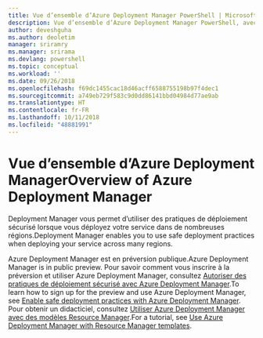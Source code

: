 ```yaml
---
title: Vue d’ensemble d’Azure Deployment Manager PowerShell | Microsoft Docs
description: Vue d’ensemble d’Azure Deployment Manager PowerShell, avec des liens vers les procédures d’installation et de configuration.
author: deveshguha
ms.author: deoletim
manager: sriramry
ms.manager: srirama
ms.devlang: powershell
ms.topic: conceptual
ms.workload: ''
ms.date: 09/26/2018
ms.openlocfilehash: f69dc1455cac18d46acff6588755198b97f4dec1
ms.sourcegitcommit: a749eb729f583c9d0dd86141bbd04984d77ae9ab
ms.translationtype: HT
ms.contentlocale: fr-FR
ms.lasthandoff: 10/11/2018
ms.locfileid: "48881991"
---
```

# <a name="overview-of-azure-deployment-manager"></a><span data-ttu-id="b5c69-103">Vue d’ensemble d’Azure Deployment Manager</span><span class="sxs-lookup"><span data-stu-id="b5c69-103">Overview of Azure Deployment Manager</span></span>

<span data-ttu-id="b5c69-104">Deployment Manager vous permet d’utiliser des pratiques de déploiement sécurisé lorsque vous déployez votre service dans de nombreuses régions.</span><span class="sxs-lookup"><span data-stu-id="b5c69-104">Deployment Manager enables you to use safe deployment practices when deploying your service across many regions.</span></span>

<span data-ttu-id="b5c69-105">Azure Deployment Manager est en préversion publique.</span><span class="sxs-lookup"><span data-stu-id="b5c69-105">Azure Deployment Manager is in public preview.</span></span> <span data-ttu-id="b5c69-106">Pour savoir comment vous inscrire à la préversion et utiliser Azure Deployment Manager, consultez [Autoriser des pratiques de déploiement sécurisé avec Azure Deployment Manager](https://docs.microsoft.com/en-us/azure/azure-resource-manager/deployment-manager-overview).</span><span class="sxs-lookup"><span data-stu-id="b5c69-106">To learn how to sign up for the preview and use Azure Deployment Manager, see [Enable safe deployment practices with Azure Deployment Manager](https://docs.microsoft.com/en-us/azure/azure-resource-manager/deployment-manager-overview).</span></span> <span data-ttu-id="b5c69-107">Pour obtenir un didacticiel, consultez [Utiliser Azure Deployment Manager avec des modèles Resource Manager](https://docs.microsoft.com/en-us/azure/azure-resource-manager/deployment-manager-tutorial).</span><span class="sxs-lookup"><span data-stu-id="b5c69-107">For a tutorial, see [Use Azure Deployment Manager with Resource Manager templates](https://docs.microsoft.com/en-us/azure/azure-resource-manager/deployment-manager-tutorial).</span></span>
